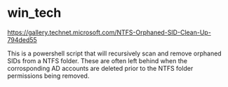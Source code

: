 # win_tech

https://gallery.technet.microsoft.com/NTFS-Orphaned-SID-Clean-Up-794ded55

This is a powershell script that will recursively scan and remove orphaned SIDs from a NTFS folder. These are 
often left behind when the corrosponding AD accounts are deleted prior to the NTFS folder permissions being removed. 
